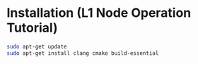 # Installation (L1 Node Operation Tutorial)

```bash
sudo apt-get update
sudo apt-get install clang cmake build-essential
```

```bash
```
